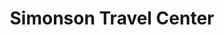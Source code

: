 ---
title: "Simonson Travel Center"
url: /grand-forks/simonson-travel-center/
shop: Lebensmittel
---